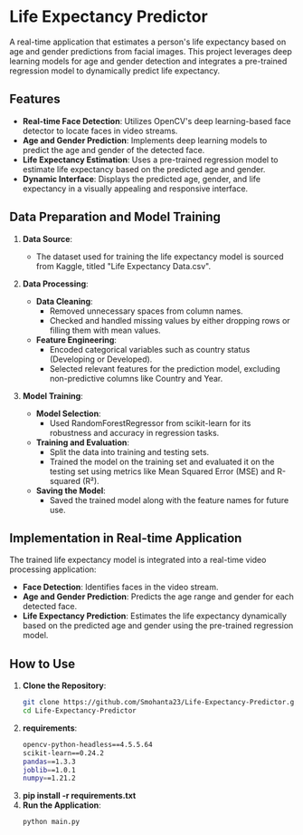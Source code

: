 # Life Expectancy Predictor

A real-time application that estimates a person's life expectancy based on age and gender predictions from facial images. This project leverages deep learning models for age and gender detection and integrates a pre-trained regression model to dynamically predict life expectancy.

## Features

- **Real-time Face Detection**: Utilizes OpenCV's deep learning-based face detector to locate faces in video streams.
- **Age and Gender Prediction**: Implements deep learning models to predict the age and gender of the detected face.
- **Life Expectancy Estimation**: Uses a pre-trained regression model to estimate life expectancy based on the predicted age and gender.
- **Dynamic Interface**: Displays the predicted age, gender, and life expectancy in a visually appealing and responsive interface.

## Data Preparation and Model Training

1. **Data Source**: 
   - The dataset used for training the life expectancy model is sourced from Kaggle, titled "Life Expectancy Data.csv".

2. **Data Processing**:
   - **Data Cleaning**: 
     - Removed unnecessary spaces from column names.
     - Checked and handled missing values by either dropping rows or filling them with mean values.
   - **Feature Engineering**: 
     - Encoded categorical variables such as country status (Developing or Developed).
     - Selected relevant features for the prediction model, excluding non-predictive columns like Country and Year.

3. **Model Training**:
   - **Model Selection**: 
     - Used RandomForestRegressor from scikit-learn for its robustness and accuracy in regression tasks.
   - **Training and Evaluation**:
     - Split the data into training and testing sets.
     - Trained the model on the training set and evaluated it on the testing set using metrics like Mean Squared Error (MSE) and R-squared (R²).
   - **Saving the Model**: 
     - Saved the trained model along with the feature names for future use.

## Implementation in Real-time Application

The trained life expectancy model is integrated into a real-time video processing application:
- **Face Detection**: Identifies faces in the video stream.
- **Age and Gender Prediction**: Predicts the age range and gender for each detected face.
- **Life Expectancy Prediction**: Estimates the life expectancy dynamically based on the predicted age and gender using the pre-trained regression model.

## How to Use

1. **Clone the Repository**:
   ```sh
   git clone https://github.com/Smohanta23/Life-Expectancy-Predictor.git
   cd Life-Expectancy-Predictor
2. **requirements**:
   ```sh
   opencv-python-headless==4.5.5.64
   scikit-learn==0.24.2
   pandas==1.3.3
   joblib==1.0.1
   numpy==1.21.2
3. **pip install -r requirements.txt**
4. **Run the Application**:
   ```sh
   python main.py


